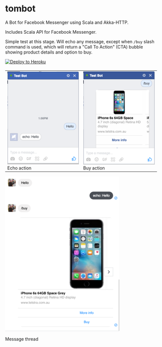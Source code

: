 # tombot

A Bot for Facebook Messenger using Scala and Akka-HTTP.

Includes Scala API for Facebook Messenger.

Simple test at this stage. Will echo any message, except when `/buy` slash command is used, which will return a
"Call To Action" (CTA) bubble showing product details and option to buy.

[![Deploy to Heroku](https://www.herokucdn.com/deploy/button.png)](https://heroku.com/deploy)

<table width="100%" style="border: none; margin-top: 20px;">
    <tr>
        <td style="border: none;">
            <img src="assets/echo.png" title="Echo action" width="231" height="300">
            <br>
            Echo action
        </td>
        <td style="border: none;">
            <img src="assets/buy.png" title="Echo action" width="231" height="300">
            <br>
            Buy action
        </td>
    </tr>
</table>

<img src="assets/thread.png" title="Echo action" width="368" height="500">

Message thread
